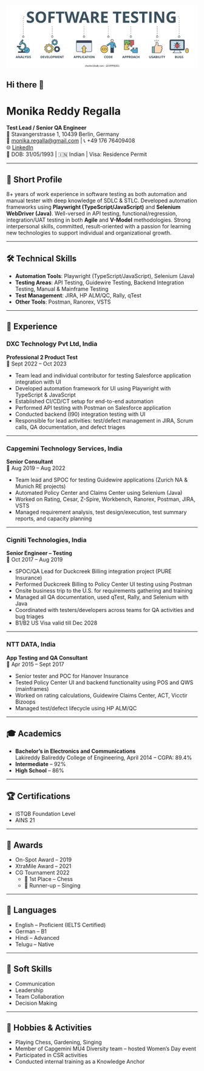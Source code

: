 ![Alt text](Image_Testing.webp)

## Hi there 👋


# Monika Reddy Regalla

**Test Lead / Senior QA Engineer**  
📍 Stavangerstrasse 1, 10439 Berlin, Germany  
📧 monika.regalla@gmail.com | 📞 +49 176 76409408  
🌐 [LinkedIn](https://www.linkedin.com/in/monika-regalla-037b38145/)  
📅 DOB: 31/05/1993 | 🇮🇳 Indian | Visa: Residence Permit  

---

## 🎯 Short Profile

8+ years of work experience in software testing as both automation and manual tester with deep knowledge of SDLC & STLC. Developed automation frameworks using **Playwright (TypeScript/JavaScript)** and **Selenium WebDriver (Java)**. Well-versed in API testing, functional/regression, integration/UAT testing in both **Agile** and **V-Model** methodologies. Strong interpersonal skills, committed, result-oriented with a passion for learning new technologies to support individual and organizational growth.

---

## 🛠 Technical Skills

- **Automation Tools**: Playwright (TypeScript/JavaScript), Selenium (Java)  
- **Testing Areas**: API Testing, Guidewire Testing, Backend Integration Testing, Manual & Mainframe Testing  
- **Test Management**: JIRA, HP ALM/QC, Rally, qTest  
- **Other Tools**: Postman, Ranorex, VSTS

---

## 💼 Experience

### **DXC Technology Pvt Ltd, India**  
**Professional 2 Product Test**  
📅 Sept 2022 – Oct 2023  
- Team lead and individual contributor for testing Salesforce application integration with UI  
- Developed automation framework for UI using Playwright with TypeScript & JavaScript  
- Established CI/CD/CT setup for end-to-end automation  
- Performed API testing with Postman on Salesforce application  
- Conducted backend (I90) integration testing with UI  
- Responsible for lead activities: test/defect management in JIRA, Scrum calls, QA documentation, and defect triages  

---

### **Capgemini Technology Services, India**  
**Senior Consultant**  
📅 Aug 2019 – Aug 2022  
- Team lead and SPOC for testing Guidewire applications (Zurich NA & Munich RE projects)  
- Automated Policy Center and Claims Center using Selenium (Java)  
- Worked on Rating, Cesar, Z-Spire, Workbench, Ranorex, Postman, JIRA, VSTS  
- Managed requirement analysis, test design/execution, test summary reports, and capacity planning  

---

### **Cigniti Technologies, India**  
**Senior Engineer – Testing**  
📅 Oct 2017 – Aug 2019  
- SPOC/QA Lead for Duckcreek Billing integration project (PURE Insurance)  
- Performed Duckcreek Billing to Policy Center UI testing using Postman  
- Onsite business trip to the U.S. for requirements gathering and training  
- Managed all QA documentation, used qTest, Rally, and Selenium with Java  
- Coordinated with testers/developers across teams for QA activities and bug triages  
- B1/B2 US Visa valid till Dec 2028  

---

### **NTT DATA, India**  
**App Testing and QA Consultant**  
📅 Apr 2015 – Sept 2017  
- Senior tester and POC for Hanover Insurance  
- Tested Policy Center UI and backend functionality using POS and QWS (mainframes)  
- Worked on rating calculations, Guidewire Claims Center, ACT, Vicctir Bizoops  
- Managed test/defect lifecycle using HP ALM/QC  

---

## 🎓 Academics

- **Bachelor’s in Electronics and Communications**  
  Lakireddy Balireddy College of Engineering, April 2014 – CGPA: 89.4%  
- **Intermediate** – 92%  
- **High School** – 86%

---

## 🏆 Certifications

- ISTQB Foundation Level  
- AINS 21

---

## 🏅 Awards

- On-Spot Award – 2019  
- XtraMile Award – 2021  
- CG Tournament 2022  
  - 🥇 1st Place – Chess  
  - 🎤 Runner-up – Singing

---

## 💬 Languages

- English – Proficient (IELTS Certified)  
- German – B1  
- Hindi – Advanced  
- Telugu – Native

---

## 🎯 Soft Skills

- Communication  
- Leadership  
- Team Collaboration  
- Decision Making

---

## 🌱 Hobbies & Activities

- Playing Chess, Gardening, Singing  
- Member of Capgemini MU4 Diversity team – hosted Women’s Day event  
- Participated in CSR activities  
- Conducted internal training as a Knowledge Anchor

````
